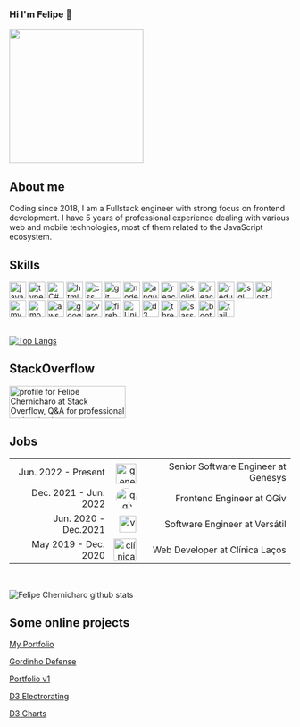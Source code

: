### Hi I'm Felipe 👋
<img src="https://www.melodev.link/images/new-avatar.jpeg" width="240">


## About me
Coding since 2018, I am  a Fullstack engineer with strong focus on frontend development. I have 5 years of professional experience dealing with various web and mobile technologies, most of them related to the JavaScript ecosystem.

## Skills
<div>
<img src="https://www.melodev.link/icons/javascript.svg" width="30" height="30" title="javascript"/>
<img src="https://www.melodev.link/icons/typescript.svg" width="30" height="30" title="typescript"/>
<img src="https://seeklogo.com/images/C/c-sharp-c-logo-02F17714BA-seeklogo.com.png" width="30" height="30" title="C#" />
<img src="https://www.melodev.link/icons/html5.svg" width="30" height="30" title="html"/>
<img src="https://www.melodev.link/icons/css.svg" width="30" height="30" title="css"/>
<img src="https://www.melodev.link/icons/git.svg" width="30" height="30" title="git"/>
<img src="https://www.melodev.link/icons/node.svg" width="30" height="30" title="nodeJS"/>
<img src="https://www.melodev.link/icons/angular.svg" width="30" height="30" title="angular"/>
<img src="https://www.melodev.link/icons/react.svg" width="30" height="30" title="react"/>
<img src="https://www.solidjs.com/assets/logo-123b04bc.svg" width="30" height="30" title="solidjs"/>
<img src="https://www.melodev.link/icons/react-native.svg" width="30" height="30" title="react-native"/>
<img src="https://www.melodev.link/icons/redux.svg" width="30" height="30" title="redux"/>
<img src="https://www.melodev.link/icons/database.svg" width="30" height="30" title="sql"/>
<img src="https://upload.wikimedia.org/wikipedia/commons/2/29/Postgresql_elephant.svg" width="30" height="30" title="postgres"/>
<img src="https://www.mysql.com/common/logos/logo-mysql-170x115.png" width="30" height="30" title="mysql"/>
<img src="https://www.melodev.link/icons/mongodb.svg" width="30" height="30" title="mongodb"/>
<img src="https://www.melodev.link/icons/aws.svg" width="30" height="30" title="aws"/>
<img src="https://www.sitespect.com/wp-content/uploads/2019/05/logo_gcp_hexagon_rgb.png" width="30" height="30" title="google cloud platform"/>
<img src="https://www.melodev.link/icons/vercel.svg" width="30" height="30" title="vercel"/>
<img src="https://www.melodev.link/icons/firebase.svg" width="30" height="30" title="firebase"/>
<img src="https://cdn-icons-png.flaticon.com/128/5969/5969294.png" width="30" height="30" title="Unity" />
<img src="https://www.melodev.link/icons/d3.png" width="30" height="30" title="d3"/>
<img src="https://www.melodev.link/icons/three.png" width="30" height="30" title="threeJS"/>
<img src="https://www.melodev.link/icons/sass.png" width="30" height="30" title="sass"/>
<img src="https://upload.wikimedia.org/wikipedia/commons/thumb/b/b2/Bootstrap_logo.svg/512px-Bootstrap_logo.svg.png" width="30" height="30" title="bootstrap"/>
<img src="https://upload.wikimedia.org/wikipedia/commons/thumb/d/d5/Tailwind_CSS_Logo.svg/2048px-Tailwind_CSS_Logo.svg.png" width="30" height="30" title="tailwind"/>




  
</div> 

<br />


[![Top Langs](https://github-readme-stats.vercel.app/api/top-langs/?username=mrChernicharo&layout=compact)](https://github.com/mrChernicharo/github-readme-stats)


## StackOverflow

<a href="https://stackoverflow.com/users/13111779/felipe-chernicharo" target="_blank"><img src="https://stackoverflow.com/users/flair/13111779.png?theme=dark" width="208" height="58" alt="profile for Felipe Chernicharo at Stack Overflow, Q&amp;A for professional and enthusiast programmers" title="profile for Felipe Chernicharo at Stack Overflow, Q&amp;A for professional and enthusiast programmers"></a>

## Jobs
<table style="text-align: right;">
  <tbody>
     <tr>
    <td>Jun. 2022 - Present</td>
    <td>
    <!--  <img style="border-radius:50px;" src="https://res.cloudinary.com/crunchbase-production/image/upload/c_lpad,h_256,w_256,f_auto,q_auto:eco,dpr_1/v1495816570/k7m0fi8709dla1kpaksh.png"  height="36" style="margin-top: 6px !important;" title="genesys"/> -->
      <img src="https://string7devfiles.s3.amazonaws.com/jobs/genesys.webp" height="36" style="margin-top: 6px !important;" title="genesys" />
    </td>
    <td>
      Senior Software Engineer at Genesys
    </td>
  </tr>
  <tr>
    <td>Dec. 2021 - Jun. 2022</td>
    <td>
      <img style="border-radius:50px;" src="https://media-exp1.licdn.com/dms/image/C4D0BAQFqTtPexKleeQ/company-logo_200_200/0/1631807512304?e=2147483647&v=beta&t=J3Hl6kLR1D0vLXPxrRIrjYf6fG_H2V2-lC4RBtbHZJI"  height="36" title="qgiv"/>
    </td>
    <td>
      Frontend Engineer at QGiv
    </td>
  </tr>
  <tr>
    <td>Jun. 2020 - Dec.2021</td>
    <td>
      <!-- <img src="http://versatec.com.br/www/img/logo-versatil-ti.png" height="30" title="versatil"/> -->
      <img src="https://versatec.com.br/wp-content/uploads/2023/08/14-768x253.png" height="30" title="versatil"/>
    </td>
    <td>
      Software Engineer at Versátil
    </td>  
  </tr>
   <tr>
    <td>May 2019 - Dec. 2020</td>     
    <td>
      <img src="http://clinicalacos.com.br/assets/images/logo-lacos-menu-1-300x1290.png" height="40" title="clínica laços"/>
    </td>
    <td>
      Web Developer at Clínica Laços
  </tr>  
</tbody>


</table>

<br />


![Felipe Chernicharo github stats](https://github-readme-stats.vercel.app/api?username=mrChernicharo&show_icons=true&theme=dark)

## Some online projects
[My Portfolio](https://www.melodev.link)

[Gordinho Defense](https://main.d2797vtjwvpw5j.amplifyapp.com/)

[Portfolio v1](https://next-portfolio-iota-nine.vercel.app/)

[D3 Electrorating](https://mrchernicharo.github.io/d3-electrorating/no-financieros.html)

[D3 Charts](https://main.didxcis265emq.amplifyapp.com/stacked-area)



<!--
**mrChernicharo/mrChernicharo** is a ✨ _special_ ✨ repository because its `README.md` (this file) appears on your GitHub profile.

Here are some ideas to get you started:

- 🔭 I’m currently working on ...
- 🌱 I’m currently learning ...
- 👯 I’m looking to collaborate on ...
- 🤔 I’m looking for help with ...
- 💬 Ask me about ...
- 📫 How to reach me: ...
- 😄 Pronouns: ...
- ⚡ Fun fact: ...
-->
